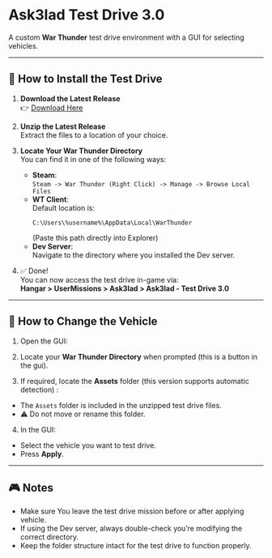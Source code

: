 
# Ask3lad Test Drive 3.0

A custom **War Thunder** test drive environment with a GUI for selecting vehicles.  

---

## 🚀 How to Install the Test Drive

1. **Download the Latest Release**  
   👉 [Download Here](https://github.com/TheUnsocialEngineer/Ask3lad-Ammo/releases/latest)

2. **Unzip the Latest Release**  
   Extract the files to a location of your choice.

3. **Locate Your War Thunder Directory**  
   You can find it in one of the following ways:
   - **Steam**:  
     `Steam -> War Thunder (Right Click) -> Manage -> Browse Local Files`
   - **WT Client**:  
     Default location is:  
     ```
     C:\Users\%username%\AppData\Local\WarThunder
     ```
     (Paste this path directly into Explorer)
   - **Dev Server**:  
     Navigate to the directory where you installed the Dev server.

5. ✅ Done!  
   You can now access the test drive in-game via:  
   **Hangar > UserMissions > Ask3lad > Ask3lad - Test Drive 3.0**

---

## 🔧 How to Change the Vehicle

1. Open the GUI:  

2. Locate your **War Thunder Directory** when prompted (this is a button in the gui).

3. If required, locate the **Assets** folder (this version supports automatic detection) :  
- The `Assets` folder is included in the unzipped test drive files.  
- ⚠️ Do not move or rename this folder.

4. In the GUI:  
- Select the vehicle you want to test drive.  
- Press **Apply**.

---

## 🎮 Notes
- Make sure You leave the test drive mission before or after applying vehicle.  
- If using the Dev server, always double-check you’re modifying the correct directory.  
- Keep the folder structure intact for the test drive to function properly.
